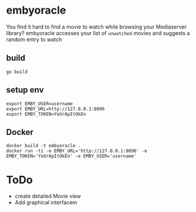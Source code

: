 embyoracle
==========

You find it hard to find a movie to watch while browsing your Mediaserver library?
embyoracle accesses your list of `unwatched` movies and suggests a random entry to watch

## build 
```
go build
```

## setup env 
```
export EMBY_USER=username
export EMBY_URL=http://127.0.0.1:8096
export EMBY_TOKEN=YoUrApItOkEn
```

## Docker 

```
docker build -t embyoracle .
docker run -ti -e EMBY_URL='http://127.0.0.1:8096' -e EMBY_TOKEN='YoUrApItOkEn' -e EMBY_USER='username'
```

# ToDo 
- create detailed Movie view
- Add graphical interfacem